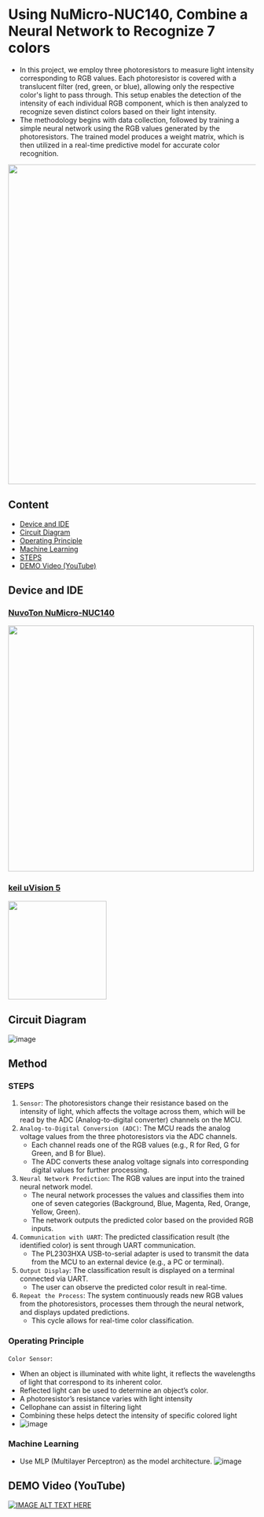 # Using NuMicro-NUC140, Combine a Neural Network to Recognize 7 colors

- In this project, we employ three photoresistors to measure light intensity corresponding to RGB values. Each photoresistor is covered with a translucent filter (red, green, or blue), allowing only the respective color's light to pass through. This setup enables the detection of the intensity of each individual RGB component, which is then analyzed to recognize seven distinct colors based on their light intensity.
- The methodology begins with data collection, followed by training a simple neural network using the RGB values generated by the photoresistors. The trained model produces a weight matrix, which is then utilized in a real-time predictive model for accurate color recognition.

<img src="https://github.com/user-attachments/assets/5a11385c-0df4-416a-b158-6b6426f52cee" width="650">

## Content
* [Device and IDE](#device-and-ide)
* [Circuit Diagram](#circuit-diagram)
* [Operating Principle](#operating-principle)
* [Machine Learning](#machine-learning)
* [STEPS](#steps)
* [DEMO Video (YouTube)](#demo-video-youtube)

## Device and IDE
### [NuvoTon NuMicro-NUC140](https://www.nuvoton.com/products/microcontrollers/arm-cortex-m0-mcus/nuc140-240-connectivity-series/?__locale=zh_TW)
<img src="https://github.com/user-attachments/assets/30c15078-53bf-48de-983a-7b072c37de7f" width="500" />

### [keil uVision 5](https://www.keil.com/download/list/uvision.htm)
<img src="https://github.com/user-attachments/assets/f8142b6a-61fc-459c-83a1-2361ee4d3eb9" width="200">

## Circuit Diagram
![image](https://github.com/user-attachments/assets/26526984-e303-4d4f-978f-6cae3745e3bc)

## Method
### STEPS
1. `Sensor`:
The photoresistors change their resistance based on the intensity of light, which affects the voltage across them, which will be read by the ADC (Analog-to-digital converter) channels on the MCU.
2. `Analog-to-Digital Conversion (ADC)`:
The MCU reads the analog voltage values from the three photoresistors via the ADC channels.
    - Each channel reads one of the RGB values (e.g., R for Red, G for Green, and B for Blue).
    - The ADC converts these analog voltage signals into corresponding digital values for further processing.
3. `Neural Network Prediction`:
The RGB values are input into the trained neural network model.
    - The neural network processes the values and classifies them into one of seven categories (Background, Blue, Magenta, Red, Orange, Yellow, Green).
    - The network outputs the predicted color based on the provided RGB inputs.
4. `Communication with UART`:
The predicted classification result (the identified color) is sent through UART communication.
    - The PL2303HXA USB-to-serial adapter is used to transmit the data from the MCU to an external device (e.g., a PC or terminal).
5. `Output Display`:
The classification result is displayed on a terminal connected via UART.
    - The user can observe the predicted color result in real-time.
6. `Repeat the Process`:
The system continuously reads new RGB values from the photoresistors, processes them through the neural network, and displays updated predictions.
    - This cycle allows for real-time color classification.
      
### Operating Principle
`Color Sensor`:
- When an object is illuminated with white light, it reflects 
the wavelengths of light that correspond to its inherent 
color.
- Reflected light can be used to determine an object’s color.
- A photoresistor’s resistance varies with light intensity
- Cellophane can assist in filtering light
- Combining these helps detect the intensity of specific 
colored light
- ![image](https://github.com/user-attachments/assets/e0ff4258-7df9-4501-815c-37fd3775d799)


### Machine Learning
- Use MLP (Multilayer Perceptron) as the model architecture.
![image](https://github.com/user-attachments/assets/987c1b44-1aa4-425b-8db1-970c32820f4c)






## DEMO Video (YouTube) 
[![IMAGE ALT TEXT HERE](https://img.youtube.com/vi/qb9uLU0ng0Y/0.jpg)](https://www.youtube.com/watch?v=qb9uLU0ng0Y)

